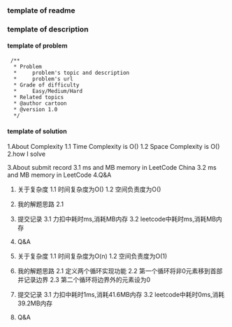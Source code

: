 ### template of readme

### template of description

#### template of problem
```aidl
 /**
  * Problem
  *     problem's topic and description
  *     problem's url
  * Grade of difficulty 
  *     Easy/Medium/Hard   
  * Related topics
  * @author cartoon
  * @version 1.0
  */
```

#### template of solution
1.About Complexity
    1.1 Time Complexity is O()
    1.2 Space Complexity is O()
2.how I solve

3.About submit record
    3.1 ms and MB memory in LeetCode China
    3.2 ms and MB memory in LeetCode
4.Q&A

1. 关于复杂度
    1.1 时间复杂度为O()
    1.2 空间负责度为O()
2. 我的解题思路
    2.1 
3. 提交记录
    3.1 力扣中耗时ms,消耗MB内存
    3.2 leetcode中耗时ms,消耗MB内存
4. Q&A

1. 关于复杂度
    1.1 时间复杂度为O(n)
    1.2 空间负责度为O(1)
2. 我的解题思路
    2.1 定义两个循环实现功能
    2.2 第一个循环将非0元素移到首部并记录边界
    2.3 第二个循环将边界外的元素设为0
3. 提交记录
    3.1 力扣中耗时1ms,消耗41.6MB内存
    3.2 leetcode中耗时0ms,消耗39.2MB内存
4. Q&A
